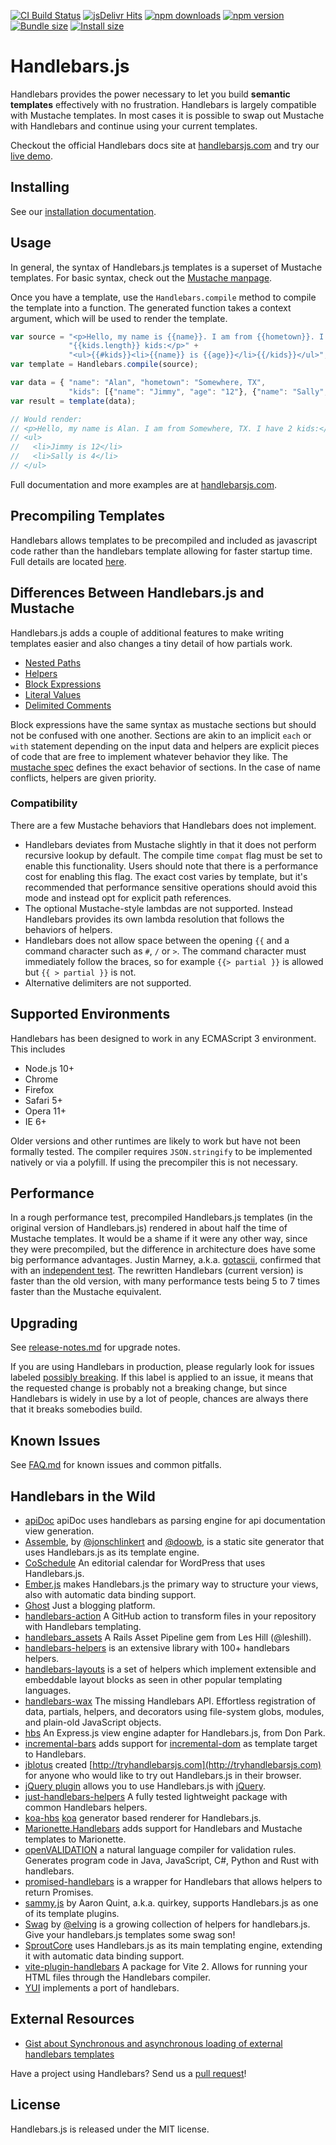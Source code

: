 [![CI Build Status](https://github.com/handlebars-lang/handlebars.js/actions/workflows/ci.yml/badge.svg)](https://github.com/handlebars-lang/handlebars.js/actions/workflows/ci.yml)
[![jsDelivr Hits](https://data.jsdelivr.com/v1/package/npm/handlebars/badge?style=rounded)](https://www.jsdelivr.com/package/npm/handlebars)
[![npm downloads](https://badgen.net/npm/dm/handlebars)](https://www.npmjs.com/package/handlebars)
[![npm version](https://badgen.net/npm/v/handlebars)](https://www.npmjs.com/package/handlebars)
[![Bundle size](https://badgen.net/bundlephobia/minzip/handlebars?label=minified%20%2B%20gzipped)](https://bundlephobia.com/package/handlebars)
[![Install size](https://packagephobia.com/badge?p=handlebars)](https://packagephobia.com/result?p=handlebars)

Handlebars.js
=============

Handlebars provides the power necessary to let you build **semantic templates** effectively with no frustration.
Handlebars is largely compatible with Mustache templates. In most cases it is possible to swap out Mustache with Handlebars and continue using your current templates.

Checkout the official Handlebars docs site at
[handlebarsjs.com](https://handlebarsjs.com) and try our [live demo](https://handlebarsjs.com/playground.html).

Installing
----------

See our [installation documentation](https://handlebarsjs.com/installation/).

Usage
-----
In general, the syntax of Handlebars.js templates is a superset
of Mustache templates. For basic syntax, check out the [Mustache
manpage](https://mustache.github.io/mustache.5.html).

Once you have a template, use the `Handlebars.compile` method to compile
the template into a function. The generated function takes a context
argument, which will be used to render the template.

```js
var source = "<p>Hello, my name is {{name}}. I am from {{hometown}}. I have " +
             "{{kids.length}} kids:</p>" +
             "<ul>{{#kids}}<li>{{name}} is {{age}}</li>{{/kids}}</ul>";
var template = Handlebars.compile(source);

var data = { "name": "Alan", "hometown": "Somewhere, TX",
             "kids": [{"name": "Jimmy", "age": "12"}, {"name": "Sally", "age": "4"}]};
var result = template(data);

// Would render:
// <p>Hello, my name is Alan. I am from Somewhere, TX. I have 2 kids:</p>
// <ul>
//   <li>Jimmy is 12</li>
//   <li>Sally is 4</li>
// </ul>
```

Full documentation and more examples are at [handlebarsjs.com](https://handlebarsjs.com/).

Precompiling Templates
----------------------

Handlebars allows templates to be precompiled and included as javascript code rather than the handlebars template allowing for faster startup time. Full details are located [here](https://handlebarsjs.com/installation/precompilation.html).

Differences Between Handlebars.js and Mustache
----------------------------------------------
Handlebars.js adds a couple of additional features to make writing
templates easier and also changes a tiny detail of how partials work.

- [Nested Paths](https://handlebarsjs.com/guide/expressions.html#path-expressions)
- [Helpers](https://handlebarsjs.com/guide/expressions.html#helpers)
- [Block Expressions](https://handlebarsjs.com/guide/block-helpers.html#basic-blocks)
- [Literal Values](https://handlebarsjs.com/guide/expressions.html#literal-segments)
- [Delimited Comments](https://handlebarsjs.com/guide/#template-comments)

Block expressions have the same syntax as mustache sections but should not be confused with one another. Sections are akin to an implicit `each` or `with` statement depending on the input data and helpers are explicit pieces of code that are free to implement whatever behavior they like. The [mustache spec](https://mustache.github.io/mustache.5.html) defines the exact behavior of sections. In the case of name conflicts, helpers are given priority.

### Compatibility

There are a few Mustache behaviors that Handlebars does not implement.
- Handlebars deviates from Mustache slightly in that it does not perform recursive lookup by default. The compile time `compat` flag must be set to enable this functionality. Users should note that there is a performance cost for enabling this flag. The exact cost varies by template, but it's recommended that performance sensitive operations should avoid this mode and instead opt for explicit path references.
- The optional Mustache-style lambdas are not supported. Instead Handlebars provides its own lambda resolution that follows the behaviors of helpers.
- Handlebars does not allow space between the opening `{{` and a command character such as `#`, `/` or `>`. The command character must immediately follow the braces, so for example `{{> partial }}` is allowed but `{{ > partial }}` is not.
- Alternative delimiters are not supported.


Supported Environments
----------------------

Handlebars has been designed to work in any ECMAScript 3 environment. This includes

- Node.js 10+
- Chrome
- Firefox
- Safari 5+
- Opera 11+
- IE 6+

Older versions and other runtimes are likely to work but have not been formally
tested. The compiler requires `JSON.stringify` to be implemented natively or via a polyfill. If using the precompiler this is not necessary.

Performance
-----------

In a rough performance test, precompiled Handlebars.js templates (in
the original version of Handlebars.js) rendered in about half the
time of Mustache templates. It would be a shame if it were any other
way, since they were precompiled, but the difference in architecture
does have some big performance advantages. Justin Marney, a.k.a.
[gotascii](http://github.com/gotascii), confirmed that with an
[independent test](http://sorescode.com/2010/09/12/benchmarks.html). The
rewritten Handlebars (current version) is faster than the old version,
with many performance tests being 5 to 7 times faster than the Mustache equivalent.


Upgrading
---------

See [release-notes.md](https://github.com/handlebars-lang/handlebars.js/blob/master/release-notes.md) for upgrade notes.

If you are using Handlebars in production, please regularly look for issues labeled
[possibly breaking](https://github.com/handlebars-lang/handlebars.js/issues?q=is%3Aopen+is%3Aissue+label%3A%22possibly+breaking%22).
If this label is applied to an issue, it means that the requested change is probably not a breaking change,
but since Handlebars is widely in use by a lot of people, chances are always there that it breaks somebodies build.


Known Issues
------------

See [FAQ.md](https://github.com/handlebars-lang/handlebars.js/blob/master/FAQ.md) for known issues and common pitfalls.


Handlebars in the Wild
----------------------

* [apiDoc](https://github.com/apidoc/apidoc) apiDoc uses handlebars as parsing engine for api documentation view generation.
* [Assemble](https://assemble.io), by [@jonschlinkert](https://github.com/jonschlinkert) and [@doowb](https://github.com/doowb), is a static site generator that uses Handlebars.js as its template engine.
* [CoSchedule](https://coschedule.com) An editorial calendar for WordPress that uses Handlebars.js.
* [Ember.js](https://www.emberjs.com) makes Handlebars.js the primary way to structure your views, also with automatic data binding support.
* [Ghost](https://ghost.org/) Just a blogging platform.
* [handlebars-action](https://github.com/marketplace/actions/handlebars-action) A GitHub action to transform files in your repository with Handlebars templating.
* [handlebars_assets](https://github.com/leshill/handlebars_assets) A Rails Asset Pipeline gem from Les Hill (@leshill).
* [handlebars-helpers](https://github.com/assemble/handlebars-helpers) is an extensive library with 100+ handlebars helpers.
* [handlebars-layouts](https://github.com/shannonmoeller/handlebars-layouts) is a set of helpers which implement extensible and embeddable layout blocks as seen in other popular templating languages.
* [handlebars-wax](https://github.com/shannonmoeller/handlebars-wax) The missing Handlebars API. Effortless registration of data, partials, helpers, and decorators using file-system globs, modules, and plain-old JavaScript objects.
* [hbs](https://github.com/donpark/hbs) An Express.js view engine adapter for Handlebars.js, from Don Park.
* [incremental-bars](https://github.com/atomictag/incremental-bars) adds support for [incremental-dom](https://github.com/google/incremental-dom) as template target to Handlebars.
* [jblotus](https://github.com/jblotus) created [http://tryhandlebarsjs.com](http://tryhandlebarsjs.com) for anyone who would like to try out Handlebars.js in their browser.
* [jQuery plugin](https://71104.github.io/jquery-handlebars/) allows you to use Handlebars.js with [jQuery](http://jquery.com/).
* [just-handlebars-helpers](https://github.com/leapfrogtechnology/just-handlebars-helpers) A fully tested lightweight package with common Handlebars helpers.
* [koa-hbs](https://github.com/jwilm/koa-hbs) [koa](https://github.com/koajs/koa) generator based renderer for Handlebars.js.
* [Marionette.Handlebars](https://github.com/hashchange/marionette.handlebars) adds support for Handlebars and Mustache templates to Marionette.
* [openVALIDATION](https://github.com/openvalidation/openvalidation) a natural language compiler for validation rules. Generates program code in Java, JavaScript, C#, Python and Rust with handlebars.
* [promised-handlebars](https://github.com/nknapp/promised-handlebars) is a wrapper for Handlebars that allows helpers to return Promises.
* [sammy.js](https://github.com/quirkey/sammy) by Aaron Quint, a.k.a. quirkey, supports Handlebars.js as one of its template plugins.
* [Swag](https://github.com/elving/swag) by [@elving](https://github.com/elving) is a growing collection of helpers for handlebars.js. Give your handlebars.js templates some swag son!
* [SproutCore](https://www.sproutcore.com) uses Handlebars.js as its main templating engine, extending it with automatic data binding support.
* [vite-plugin-handlebars](https://github.com/alexlafroscia/vite-plugin-handlebars) A package for Vite 2. Allows for running your HTML files through the Handlebars compiler.
* [YUI](https://yuilibrary.com/yui/docs/handlebars/) implements a port of handlebars.

External Resources
------------------

* [Gist about Synchronous and asynchronous loading of external handlebars templates](https://gist.github.com/2287070)

Have a project using Handlebars? Send us a [pull request][pull-request]!

License
-------
Handlebars.js is released under the MIT license.

[pull-request]: https://github.com/handlebars-lang/handlebars.js/pull/new/master
